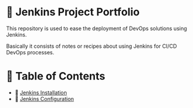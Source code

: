 # :notebook: Jenkins Project Portfolio
This repository is used to ease the deployment of DevOps solutions using Jenkins.

Basically it consists of notes or recipes about using Jenkins for CI/CD DevOps processes.

# :bookmark_tabs: Table of Contents
- :link: [Jenkins Installation](installation/README.md)
- :link: [Jenkins Configuration](configuration/README.md)